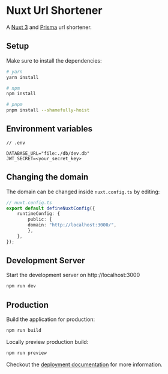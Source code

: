 # Nuxt Url Shortener

A [Nuxt 3](https://v3.nuxtjs.org) and [Prisma](https://www.prisma.io/) url shortener.

## Setup

Make sure to install the dependencies:

```bash
# yarn
yarn install

# npm
npm install

# pnpm
pnpm install --shamefully-hoist
```

## Environment variables

```
// .env

DATABASE_URL="file:./db/dev.db"
JWT_SECRET=<your_secret_key>
```

## Changing the domain

The domain can be changed inside `nuxt.config.ts` by editing:

```ts
// nuxt.config.ts
export default defineNuxtConfig({
    runtimeConfig: {
        public: {
        domain: "http://localhost:3000/",
        },
    },
});

```

## Development Server

Start the development server on http://localhost:3000

```bash
npm run dev
```

## Production

Build the application for production:

```bash
npm run build
```

Locally preview production build:

```bash
npm run preview
```

Checkout the [deployment documentation](https://v3.nuxtjs.org/guide/deploy/presets) for more information.
